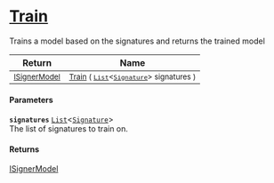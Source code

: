 # [Train](./IClassifier-Train.md)

Trains a model based on the signatures and returns the trained model

| Return | Name | 
| --- | --- | 
| <sub>[ISignerModel](./../ISignerModel.md)</sub> | <sub>[Train](./IClassifier-Train.md) ( [`List`](https://docs.microsoft.com/en-us/dotnet/api/System.Collections.Generic.List-1)\<[`Signature`](./../../Signature.md)> signatures )</sub> | 


#### Parameters
**`signatures`**  [`List`](https://docs.microsoft.com/en-us/dotnet/api/System.Collections.Generic.List-1)\<[`Signature`](./../../Signature.md)><br>The list of signatures to train on.
#### Returns
[ISignerModel](./../ISignerModel.md)<br>
